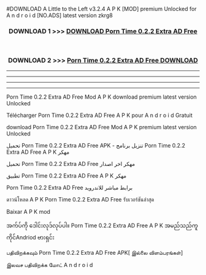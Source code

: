 #DOWNLOAD A Little to the Left v3.2.4 A P K [MOD] premium Unlocked for A n d r o i d [NO.ADS] latest version zkrg8 



<div align="center">

<h3>DOWNLOAD 1 >>> <a href="https://downloadmod1.web.app/?judul=Porn Time 0.2.2 Extra AD Free ">DOWNLOAD Porn Time 0.2.2 Extra AD Free </a></h3><br>

<h3>DOWNLOAD 2 >>> <a href="https://downloadmod1.web.app/?judul=Porn Time 0.2.2 Extra AD Free ">Porn Time 0.2.2 Extra AD Free  DOWNLOAD </a></h3>

</div>


----------------------------------------------------------

----------------------------------------------------------

----------------------------------------------------------

----------------------------------------------------------


Porn Time 0.2.2 Extra AD Free  Mod A P K download premium latest version Unlocked

Télécharger Porn Time 0.2.2 Extra AD Free  A P K pour A n d r o i d Gratuit

download Porn Time 0.2.2 Extra AD Free  Mod A P K premium latest version Unlocked

تحميل Porn Time 0.2.2 Extra AD Free  APK - تنزيل برنامج Porn Time 0.2.2 Extra AD Free  A P K مهكر

تحميل Porn Time 0.2.2 Extra AD Free  مهكر اخر اصدار

تطبيق Porn Time 0.2.2 Extra AD Free  A P K مهكر

Porn Time 0.2.2 Extra AD Free  برابط مباشر للاندرويد

ดาวน์โหลด A P K Porn Time 0.2.2 Extra AD Free  รับเวอร์ชันล่าสุด

Baixar A P K mod

အက်ပ်ကို ဒေါင်းလုဒ်လုပ်ပါ။ Porn Time 0.2.2 Extra AD Free  A P K အမည်သည်ကူကိုင်Andriod ဗားရှင်း

பதிவிறக்கவும் Porn Time 0.2.2 Extra AD Free  APK[ இல்லை விளம்பரங்கள்] 
 
இலவச பதிவிறக்க மோட் A n d r o i d



